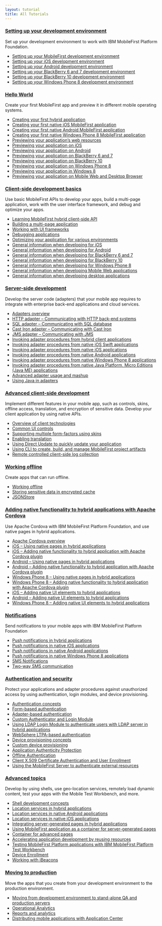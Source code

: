 ```yaml
---
layout: tutorial
title: All Tutorials
---
```

### <a href="{{site.baseurl}}/tutorials/en/foundation/6.3/setting-up-your-development-environment/">Setting up your development environment</a>
<p>Set up your development environment to work with IBM MobileFirst Platform Foundation.</p>

* <a href="{{site.baseurl}}/tutorials/en/foundation/6.3/setting-up-your-development-environment/setting-mobilefirst-development-environment/">Setting up your MobileFirst development environment</a>
* <a href="{{site.baseurl}}/tutorials/en/foundation/6.3/setting-up-your-development-environment/setting-ios-development-environment/">Setting up your iOS development environment</a>
* <a href="{{site.baseurl}}/tutorials/en/foundation/6.3/setting-up-your-development-environment/setting-android-development-environment/">Setting up your Android development environment</a>
* <a href="{{site.baseurl}}/tutorials/en/foundation/6.3/setting-up-your-development-environment/setting-blackberry-6-7-development-environment/">Setting up your BlackBerry 6 and 7 development environment</a>
* <a href="{{site.baseurl}}/tutorials/en/foundation/6.3/setting-up-your-development-environment/setting-blackberry-10-development-environment/">Setting up your BlackBerry 10 development environment</a>
* <a href="{{site.baseurl}}/tutorials/en/foundation/6.3/setting-up-your-development-environment/setting-windows-phone-8-development-environment/">Setting up your Windows Phone 8 development environment</a>

### <a href="{{site.baseurl}}/tutorials/en/foundation/6.3/hello-world/">Hello World</a>
<p>Create your first MobileFirst app and preview it in different mobile operating systems.</p>

* <a href="{{site.baseurl}}/tutorials/en/foundation/6.3/hello-world/creating-your-first-hybrid-application/">Creating your first hybrid application</a>
* <a href="{{site.baseurl}}/tutorials/en/foundation/6.3/hello-world/creating-first-native-ios-mobilefirst-application/">Creating your first native iOS MobileFirst application</a>
* <a href="{{site.baseurl}}/tutorials/en/foundation/6.3/hello-world/creating-first-native-android-mobilefirst-application/">Creating your first native Android MobileFirst application</a>
* <a href="{{site.baseurl}}/tutorials/en/foundation/6.3/hello-world/creating-first-native-windows-phone-8-mobilefirst-application/">Creating your first native Windows Phone 8 MobileFirst application</a>
* <a href="{{site.baseurl}}/tutorials/en/foundation/6.3/hello-world/previewing-applications-web-resources/">Previewing your application’s web resources</a>
* <a href="{{site.baseurl}}/tutorials/en/foundation/6.3/hello-world/previewing-application-ios/">Previewing your application on iOS</a>
* <a href="{{site.baseurl}}/tutorials/en/foundation/6.3/hello-world/previewing-application-android/">Previewing your application on Android</a>
* <a href="{{site.baseurl}}/tutorials/en/foundation/6.3/hello-world/previewing-application-blackberry-6-7/">Previewing your application on BlackBerry 6 and 7</a>
* <a href="{{site.baseurl}}/tutorials/en/foundation/6.3/hello-world/previewing-application-blackberry-10">Previewing your application on BlackBerry 10</a>
* <a href="{{site.baseurl}}/tutorials/en/foundation/6.3/hello-world/previewing-application-windows-phone-8/">Previewing your application on Windows Phone 8</a>
* <a href="{{site.baseurl}}/tutorials/en/foundation/6.3/hello-world/previewing-application-windows-8/">Previewing your application in Windows 8</a>
* <a href="{{site.baseurl}}/tutorials/en/foundation/6.3/hello-world/previewing-application-mobile-web-desktop-browser/">Previewing your application on Mobile Web and Desktop Browser</a>

### <a href="{{site.baseurl}}/tutorials/en/foundation/6.3/client-side-development-basics/">Client-side development basics</a>
<p>Use basic MobileFirst APIs to develop your apps, build a multi-page application, work with the user interface framework, and debug and optimize your apps.</p>

* <a href="{{site.baseurl}}/tutorials/en/foundation/6.3/client-side-development-basics/learning-mobilefirst-hybrid-client-side-api/">Learning MobileFirst hybrid client-side API</a>
* <a href="{{site.baseurl}}/tutorials/en/foundation/6.3/client-side-development-basics/building-multi-page-application/">Building a multi-page application</a>
* <a href="{{site.baseurl}}/tutorials/en/foundation/6.3/client-side-development-basics/working-ui-frameworks/">Working with UI frameworks</a>
* <a href="{{site.baseurl}}/tutorials/en/foundation/6.3/client-side-development-basics/debugging-applications/">Debugging applications</a>
* <a href="{{site.baseurl}}/tutorials/en/foundation/6.3/client-side-development-basics/optimizing-application-various-environments/">Optimizing your application for various environments</a>
* <a href="{{site.baseurl}}/tutorials/en/foundation/6.3/client-side-development-basics/general-information-developing-ios/">General information when developing for iOS</a>
* <a href="{{site.baseurl}}/tutorials/en/foundation/6.3/client-side-development-basics/general-information-developing-android/">General information when developing for Android</a>
* <a href="{{site.baseurl}}/tutorials/en/foundation/6.3/client-side-development-basics/general-information-developing-blackberry-6-7/">General information when developing for BlackBerry 6 and 7</a>
* <a href="{{site.baseurl}}/tutorials/en/foundation/6.3/client-side-development-basics/general-information-developing-blackberry-10/">General information when developing for BlackBerry 10</a>
* <a href="{{site.baseurl}}/tutorials/en/foundation/6.3/client-side-development-basics/general-information-developing-windows-phone-8/">General information when developing for Windows Phone 8</a>
* <a href="{{site.baseurl}}/tutorials/en/foundation/6.3/client-side-development-basics/general-information-developing-mobile-web-applications/">General information when developing Mobile Web applications</a>
* <a href="{{site.baseurl}}/tutorials/en/foundation/6.3/client-side-development-basics/general-information-developing-desktop-applications/">General information when developing desktop applications</a>

### <a href="{{site.baseurl}}/tutorials/en/foundation/6.3/server-side-development/">Server-side development</a>
<p>Develop the server code (adapters) that your mobile app requires to integrate with enterprise back-end applications and cloud services.</p>

* <a href="{{site.baseurl}}/tutorials/en/foundation/6.3/server-side-development/adapter-framework-overview/">Adapters overview</a>
* <a href="{{site.baseurl}}/tutorials/en/foundation/6.3/server-side-development/http-adapter-communicating-http-back-end-systems/">HTTP adapter – Communicating with HTTP back-end systems</a>
* <a href="{{site.baseurl}}/tutorials/en/foundation/6.3/server-side-development/sql-adapter-communicating-sql-database/">SQL adapter – Communicating with SQL database</a>
* <a href="{{site.baseurl}}/tutorials/en/foundation/6.3/server-side-development/cast-iron-adapter-communicating-cast-iron/">Cast Iron adapter – Communicating with Cast Iron</a>
* <a href="{{site.baseurl}}/tutorials/en/foundation/6.3/server-side-development/jms-adapter-communicating-jms/">JMS adapter – Communicating with JMS</a>
* <a href="{{site.baseurl}}/tutorials/en/foundation/6.3/server-side-development/invoking-adapter-procedures-hybrid-client-applications/">Invoking adapter procedures from hybrid client applications</a>
*  <a href="{{site.baseurl}}/tutorials/en/foundation/6.3/server-side-development/invoking-adapter-procedures-native-ios-swift-applications/">Invoking adapter procedures from native iOS Swift applications</a>
* <a href="{{site.baseurl}}/tutorials/en/foundation/6.3/server-side-development/invoking-adapter-procedures-native-ios-applications/">Invoking adapter procedures from native iOS applications</a>
* <a href="{{site.baseurl}}/tutorials/en/foundation/6.3/server-side-development/invoking-adapter-procedures-native-android-applications/">Invoking adapter procedures from native Android applications</a>
* <a href="{{site.baseurl}}/tutorials/en/foundation/6.3/server-side-development/invoking-adapter-procedures-native-windows-phone-8-applications/">Invoking adapter procedures from native Windows Phone 8 applications</a>
* <a href="{{site.baseurl}}/tutorials/en/foundation/6.3/server-side-development/invoking-adapter-procedures-native-java-platform-micro-editions-java-applications/">Invoking adapter procedures from native Java Platform, Micro Editions (Java ME) applications</a>
* <a href="{{site.baseurl}}/tutorials/en/foundation/6.3/server-side-development/advanced-adapter-usage-mashup/">Advanced adapter usage and mashup</a>
* <a href="{{site.baseurl}}/tutorials/en/foundation/6.3/server-side-development/using-java-adapters/">Using Java in adapters</a>

### <a href="{{site.baseurl}}/tutorials/en/foundation/6.3/advanced-client-side-development/">Advanced client-side development</a>
<p>Implement different features in your mobile app, such as controls, skins, offline access, translation, and encryption of sensitive data. Develop your client application by using native APIs.</p>

* <a href="{{site.baseurl}}/tutorials/en/foundation/6.3/advanced-client-side-development/overview-client-technologies/">Overview of client technologies</a>
* <a href="{{site.baseurl}}/tutorials/en/foundation/6.3/advanced-client-side-development/common-ui-controls/">Common UI controls</a>
* <a href="{{site.baseurl}}/tutorials/en/foundation/6.3/advanced-client-side-development/supporting-multiple-form-factors-using-skins/">Supporting multiple form-factors using skins</a>
* <a href="{{site.baseurl}}/tutorials/en/foundation/6.3/advanced-client-side-development/enabling-translation/">Enabling translation</a>
* <a href="{{site.baseurl}}/tutorials/en/foundation/6.3/advanced-client-side-development/using-direct-update-quickly-update-application/">Using Direct Update to quickly update your application</a>
* <a href="{{site.baseurl}}/tutorials/en/foundation/6.3/advanced-client-side-development/using-cli-create-build-manage-project-artifacts/">Using CLI to create, build, and manage MobileFirst project artifacts</a>
* <a href="{{site.baseurl}}/tutorials/en/foundation/6.3/advanced-client-side-development/remote-controlled-client-side-log-collection/">Remote controlled client-side log collection</a>

### <a href="{{site.baseurl}}/tutorials/en/foundation/6.3/working-offline/">Working offline</a>
<p>Create apps that can run offline.</p>

* <a href="{{site.baseurl}}/tutorials/en/foundation/6.3/working-offline/working-offline/">Working offline</a>
* <a href="{{site.baseurl}}/tutorials/en/foundation/6.3/working-offline/storing-sensitive-data-encrypted-cache/">Storing sensitive data in encrypted cache</a>
* <a href="{{site.baseurl}}/tutorials/en/foundation/6.3/working-offline/jsonstore/">JSONStore</a>

### <a href="{{site.baseurl}}/tutorials/en/foundation/6.3/adding-native-functionality/">Adding native functionality to hybrid applications with Apache Cordova</a>
<p>Use Apache Cordova with IBM MobileFirst Platform Foundation, and use native pages in hybrid applications.</p>

* <a href="{{site.baseurl}}/tutorials/en/foundation/6.3/adding-native-functionality/apache-cordova-overview/">Apache Cordova overview</a>
* <a href="{{site.baseurl}}/tutorials/en/foundation/6.3/adding-native-functionality/ios-using-native-pages-hybrid-applications/">iOS – Using native pages in hybrid applications</a>
* <a href="{{site.baseurl}}/tutorials/en/foundation/6.3/adding-native-functionality/ios-adding-native-functionality-hybrid-application-apache-cordova-plugin/">iOS – Adding native functionality to hybrid application with Apache Cordova plugin</a>
* <a href="{{site.baseurl}}/tutorials/en/foundation/6.3/adding-native-functionality/android-using-native-pages-hybrid-applications/">Android – Using native pages in hybrid applications</a>
* <a href="{{site.baseurl}}/tutorials/en/foundation/6.3/adding-native-functionality/android-adding-native-functionality-hybrid-application-apache-cordova-plugin/">Android – Adding native functionality to hybrid application with Apache Cordova plugin</a>
* <a href="{{site.baseurl}}/tutorials/en/foundation/6.3/adding-native-functionality/windows-phone-8-using-native-pages-hybrid-applications/">Windows Phone 8 – Using native pages in hybrid applications</a>
* <a href="{{site.baseurl}}/tutorials/en/foundation/6.3/adding-native-functionality/windows-phone-8-adding-native-functionality-hybrid-application-apache-cordova-plugin/">Windows Phone 8 – Adding native functionality to hybrid application with Apache Cordova plugin</a>
*  <a href="{{site.baseurl}}/tutorials/en/foundation/6.3/adding-native-functionality/ios-adding-native-ui-elements-hybrid-applications/">iOS – Adding native UI elements to hybrid applications</a>
*  <a href="{{site.baseurl}}/tutorials/en/foundation/6.3/adding-native-functionality/android-adding-native-ui-elements-hybrid-applications/">Android – Adding native UI elements to hybrid applications</a>
*  <a href="{{site.baseurl}}/tutorials/en/foundation/6.3/adding-native-functionality/windows-phone-8-adding-native-ui-elements-hybrid-applications/">Windows Phone 8 – Adding native UI elements to hybrid applications</a>

### <a href="{{site.baseurl}}/tutorials/en/foundation/6.3/notifications/">Notifications</a>
<p>Send notifications to your mobile apps with IBM MobileFirst Platform Foundation</p>

* <a href="{{site.baseurl}}/tutorials/en/foundation/6.3/notifications/push-notifications-hybrid-applications/">Push notifications in hybrid applications</a>
* <a href="{{site.baseurl}}/tutorials/en/foundation/6.3/notifications/push-notifications-native-ios-applications/">Push notifications in native iOS applications</a>
* <a href="{{site.baseurl}}/tutorials/en/foundation/6.3/notifications/push-notification-native-android-applications/">Push notifications in native Android applications</a>
*  <a href="{{site.baseurl}}/tutorials/en/foundation/6.3/notifications/push-notification-native-windows-phone-8-applications/">Push notifications in native Windows Phone 8 applications</a>
* <a href="{{site.baseurl}}/tutorials/en/foundation/6.3/notifications/sms-notifications/">SMS Notifications</a>
* <a href="{{site.baseurl}}/tutorials/en/foundation/6.3/notifications/two-way-sms-communication/">Two-way SMS communication</a>

### <a href="{{site.baseurl}}/tutorials/en/foundation/6.3/authentication-security/">Authentication and security</a>
<p>Protect your applications and adapter procedures against unauthorized access by using authentication, login modules, and device provisioning.</p>

* <a href="{{site.baseurl}}/tutorials/en/foundation/6.3/authentication-security/authentication-concepts/">Authentication concepts</a>
* <a href="{{site.baseurl}}/tutorials/en/foundation/6.3/authentication-security/form-based-authentication/">Form-based authentication</a>
* <a href="{{site.baseurl}}/tutorials/en/foundation/6.3/authentication-security/adapter-based-authentication/">Adapter-based authentication</a>
* <a href="{{site.baseurl}}/tutorials/en/foundation/6.3/authentication-security/custom-authenticator-login-module/">Custom Authenticator and Login Module</a>
* <a href="{{site.baseurl}}/tutorials/en/foundation/6.3/authentication-security/using-ldap-login-module-authenticate-users-ldap-server-hybrid-applications/">Using LDAP Login Module to authenticate users with LDAP server in hybrid applications</a>
* <a href="{{site.baseurl}}/tutorials/en/foundation/6.3/authentication-security/websphere-ltpa-based-authentication/">WebSphere LTPA-based authentication</a>
* <a href="{{site.baseurl}}/tutorials/en/foundation/6.3/authentication-security/device-provisioning-concepts/">Device provisioning concepts</a>
* <a href="{{site.baseurl}}/tutorials/en/foundation/6.3/authentication-security/custom-device-provisioning/">Custom device provisioning</a>
* <a href="{{site.baseurl}}/tutorials/en/foundation/6.3/authentication-security/application-authenticity-protection/">Application Authenticity Protection</a>
*  <a href="{{site.baseurl}}/tutorials/en/foundation/6.3/authentication-security/offline-authentication/">Offline Authentication</a>
* <a href="{{site.baseurl}}/tutorials/en/foundation/6.3/authentication-security/client-x-509-certificate-authentication-user-enrollment/">Client X.509 Certificate Authentication and User Enrollment</a>
* <a href="{{site.baseurl}}/tutorials/en/foundation/6.3/authentication-security/using-mobilefirst-server-authenticate-external-resources/">Using the MobileFirst Server to authenticate external resources</a>

### <a href="{{site.baseurl}}/tutorials/en/foundation/6.3/advanced-topics/">Advanced topics</a>
<p>Develop by using shells, use geo-location services, remotely load dynamic content, test your apps with the Mobile Test Workbench, and more.</p>

* <a href="{{site.baseurl}}/tutorials/en/foundation/6.3/advanced-topics/shell-development-concepts/">Shell development concepts</a>
* <a href="{{site.baseurl}}/tutorials/en/foundation/6.3/advanced-topics/location-services-hybrid-applications/">Location services in hybrid applications</a>
* <a href="{{site.baseurl}}/tutorials/en/foundation/6.3/advanced-topics/location-services-native-android-applications/">Location services in native Android applications</a>
* <a href="{{site.baseurl}}/tutorials/en/foundation/6.3/advanced-topics/location-services-native-ios-applications/">Location services in native iOS applications</a>
* <a href="{{site.baseurl}}/tutorials/en/foundation/6.3/advanced-topics/integrating-server-generated-pages-hybrid-applications/">Integrating server-generated pages in hybrid applications</a>
* <a href="{{site.baseurl}}/tutorials/en/foundation/6.3/advanced-topics/using-mobilefirst-application-container-server-generated-pages/">Using MobileFirst application as a container for server-generated pages</a>
* <a href="{{site.baseurl}}/tutorials/en/foundation/6.3/advanced-topics/container-advanced-pages/">Container for advanced pages</a>
* <a href="{{site.baseurl}}/tutorials/en/foundation/6.3/advanced-topics/accelerating-application-development-reusing-resources/">Accelerating application development by reusing resources</a>
* <a href="{{site.baseurl}}/tutorials/en/foundation/6.3/advanced-topics/testing-mobilefirst-mobile-applications-mobile-test-workbench/">Testing MobileFirst Platform applications with IBM MobileFirst Platform Test Workbench</a>
*  <a href="{{site.baseurl}}/tutorials/en/foundation/6.3/advanced-topics/device-enrollment/">Device Enrollment</a>
*  <a href="{{site.baseurl}}/tutorials/en/foundation/6.3/advanced-topics/working-with-ibeacons/">Working with iBeacons</a>

### <a href="{{site.baseurl}}/tutorials/en/foundation/6.3/moving-production/">Moving to production</a>
<p>Move the apps that you create from your development environment to the production environment.</p>

* <a href="{{site.baseurl}}/tutorials/en/foundation/6.3/moving-production/moving-development-environment-stand-alone-qa-production-servers/">Moving from development environment to stand-alone QA and production servers</a>
* <a href="{{site.baseurl}}/tutorials/en/foundation/6.3/moving-production/operational-analytics/">Operational Analytics</a>
* <a href="{{site.baseurl}}/tutorials/en/foundation/6.3/moving-production/reports-analytics/">Reports and analytics</a>
* <a href="{{site.baseurl}}/tutorials/en/foundation/6.3/moving-production/distributing-mobile-applications-application-center/">Distributing mobile applications with Application Center</a>
